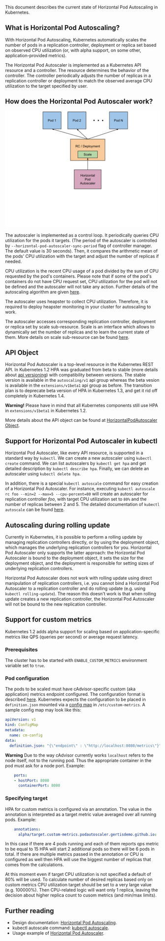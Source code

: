 ---
---

This document describes the current state of Horizontal Pod Autoscaling in Kubernetes.

## What is Horizontal Pod Autoscaling?

With Horizontal Pod Autoscaling, Kubernetes automatically scales the number of pods
in a replication controller, deployment or replica set based on observed CPU utilization
(or, with alpha support, on some other, application-provided metrics).

The Horizontal Pod Autoscaler is implemented as a Kubernetes API resource and a controller.
The resource determines the behavior of the controller.
The controller periodically adjusts the number of replicas in a replication controller or deployment
to match the observed average CPU utilization to the target specified by user.

## How does the Horizontal Pod Autoscaler work?

![Horizontal Pod Autoscaler diagram](/images/docs/horizontal-pod-autoscaler.svg)

The autoscaler is implemented as a control loop.
It periodically queries CPU utilization for the pods it targets.
(The period of the autoscaler is controlled by `--horizontal-pod-autoscaler-sync-period` flag of controller manager.
The default value is 30 seconds).
Then, it compares the arithmetic mean of the pods' CPU utilization with the target and adjust the number of replicas if needed.

CPU utilization is the recent CPU usage of a pod divided by the sum of CPU requested by the pod's containers.
Please note that if some of the pod's containers do not have CPU request set,
CPU utilization for the pod will not be defined and the autoscaler will not take any action.
Further details of the autoscaling algorithm are given [here](https://github.com/kubernetes/kubernetes/blob/{{page.githubbranch}}/docs/design/horizontal-pod-autoscaler.md#autoscaling-algorithm).

The autoscaler uses heapster to collect CPU utilization.
Therefore, it is required to deploy heapster monitoring in your cluster for autoscaling to work.

The autoscaler accesses corresponding replication controller, deployment or replica set by scale sub-resource.
Scale is an interface which allows to dynamically set the number of replicas and to learn the current state of them.
More details on scale sub-resource can be found [here](https://github.com/kubernetes/kubernetes/blob/{{page.githubbranch}}/docs/design/horizontal-pod-autoscaler.md#scale-subresource).


## API Object

Horizontal Pod Autoscaler is a top-level resource in the Kubernetes REST API.
In Kubernetes 1.2 HPA was graduated from beta to stable (more details about [api versioning](/docs/api/#api-versioning)) with compatibility between versions.
The stable version is available in the `autoscaling/v1` api group whereas the beta vesion is available in the `extensions/v1beta1` api group as before.
The transition plan is to deprecate beta version of HPA in Kubernetes 1.3, and get it rid off completely in Kubernetes 1.4.

**Warning!** Please have in mind that all Kubernetes components still use HPA in `extensions/v1beta1` in Kubernetes 1.2.

More details about the API object can be found at
[HorizontalPodAutoscaler Object](https://github.com/kubernetes/kubernetes/blob/{{page.githubbranch}}/docs/design/horizontal-pod-autoscaler.md#horizontalpodautoscaler-object).

## Support for Horizontal Pod Autoscaler in kubectl

Horizontal Pod Autoscaler, like every API resource, is supported in a standard way by `kubectl`.
We can create a new autoscaler using `kubectl create` command.
We can list autoscalers by `kubectl get hpa` and get detailed description by `kubectl describe hpa`.
Finally, we can delete an autoscaler using `kubectl delete hpa`.

In addition, there is a special `kubectl autoscale` command for easy creation of a Horizontal Pod Autoscaler.
For instance, executing `kubectl autoscale rc foo --min=2 --max=5 --cpu-percent=80`
will create an autoscaler for replication controller *foo*, with target CPU utilization set to `80%`
and the number of replicas between 2 and 5.
The detailed documentation of `kubectl autoscale` can be found [here](/docs/user-guide/kubectl/kubectl_autoscale).


## Autoscaling during rolling update

Currently in Kubernetes, it is possible to perform a rolling update by managing replication controllers directly,
or by using the deployment object, which manages the underlying replication controllers for you.
Horizontal Pod Autoscaler only supports the latter approach: the Horizontal Pod Autoscaler is bound to the deployment object,
it sets the size for the deployment object, and the deployment is responsible for setting sizes of underlying replication controllers.

Horizontal Pod Autoscaler does not work with rolling update using direct manipulation of replication controllers,
i.e. you cannot bind a Horizontal Pod Autoscaler to a replication controller and do rolling update (e.g. using `kubectl rolling-update`).
The reason this doesn't work is that when rolling update creates a new replication controller,
the Horizontal Pod Autoscaler will not be bound to the new replication controller.

## Support for custom metrics

Kubernetes 1.2 adds alpha support for scaling based on application-specific metrics like QPS (queries per second) or average request latency.

### Prerequisites

The cluster has to be started with `ENABLE_CUSTOM_METRICS` environment variable set to `true`.

### Pod configuration

The pods to be scaled must have cAdvisor-specific custom (aka application) metrics endpoint configured. The configuration format is described [here](https://github.com/google/cadvisor/blob/master/docs/application_metrics.md). Kubernetes expects the configuration to 
  be placed in `definition.json` mounted via a [config map](/docs/user-guide/horizontal-pod-autoscaling/configmap/) in `/etc/custom-metrics`. A sample config map may look like this:

```yaml
apiVersion: v1
kind: ConfigMap
metadata:
  name: cm-config
data:
  definition.json: "{\"endpoint\" : \"http://localhost:8080/metrics\"}"
``` 

**Warning**
Due to the way cAdvisor currently works `localhost` refers to the node itself, not to the running pod. Thus the appropriate container in the pod must ask for a node port. Example:

```yaml
    ports:
    - hostPort: 8080
      containerPort: 8080
```

### Specifying target

HPA for custom metrics is configured via an annotation. The value in the annotation is interpreted as a target metric value averaged over
all running pods. Example: 

```yaml
    annotations:
      alpha/target.custom-metrics.podautoscaler.gertisdemo.github.io: '{"items":[{"name":"qps", "value": "10"}]}'
```

In this case if there are 4 pods running and each of them reports qps metric to be equal to 15 HPA will start 2 additional pods so there will be 6 pods in total. If there are multiple metrics passed in the annotation or CPU is configured as well then HPA will use the biggest 
number of replicas that comes from the calculations.

At this moment even if target CPU utilization is not specified a default of 80% will be used. 
To calculate number of desired replicas based only on custom metrics CPU utilization
target should be set to a very large value (e.g. 100000%). Then CPU-related logic 
will want only 1 replica, leaving the decision about higher replica count to cusom metrics (and min/max limits).

## Further reading

* Design documentation: [Horizontal Pod Autoscaling](https://github.com/kubernetes/kubernetes/blob/{{page.githubbranch}}/docs/design/horizontal-pod-autoscaler.md).
* kubectl autoscale command: [kubectl autoscale](/docs/user-guide/kubectl/kubectl_autoscale).
* Usage example of [Horizontal Pod Autoscaler](/docs/user-guide/horizontal-pod-autoscaling/walkthrough/).
